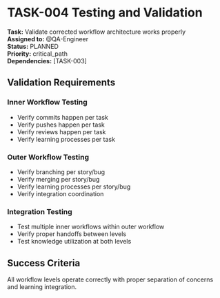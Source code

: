 # TASK-004 Testing and Validation

**Task:** Validate corrected workflow architecture works properly  
**Assigned to:** @QA-Engineer  
**Status:** PLANNED  
**Priority:** critical_path  
**Dependencies:** [TASK-003]

## Validation Requirements

### Inner Workflow Testing
- Verify commits happen per task
- Verify pushes happen per task  
- Verify reviews happen per task
- Verify learning processes per task

### Outer Workflow Testing
- Verify branching per story/bug
- Verify merging per story/bug
- Verify learning processes per story/bug
- Verify integration coordination

### Integration Testing
- Test multiple inner workflows within outer workflow
- Verify proper handoffs between levels
- Test knowledge utilization at both levels

## Success Criteria

All workflow levels operate correctly with proper separation of concerns and learning integration.